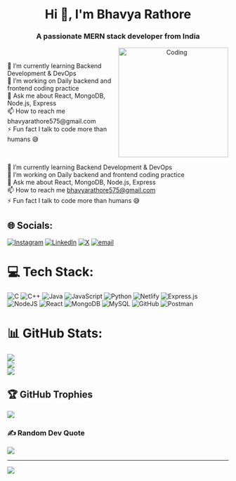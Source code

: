 <div align="center">
  <h1>Hi 👋, I'm Bhavya Rathore</h1>
  <h3>A passionate MERN stack developer from India</h3>
</div>

<div style="display: flex; flex-direction: row; align-items: center; justify-content: space-between; flex-wrap: wrap;">
  <div style="flex: 1; min-width: 250px;">
    <p>
      🌱 I’m currently learning Backend Development & DevOps<br>
      🔭 I’m working on Daily backend and frontend coding practice<br>
      💬 Ask me about React, MongoDB, Node.js, Express<br>
      📫 How to reach me bhavyarathore575@gmail.com<br>
      ⚡ Fun fact I talk to code more than humans 😅
    </p>
  </div>
  <div style="flex: 1; min-width: 250px; text-align: center;">
    <img alt="Coding" width="250" src="https://media.giphy.com/media/LMcB8XospGZO8UQq87/giphy.gif" style="max-width: 100%; height: auto;">
  </div>
</div>

🌱 I’m currently learning Backend Development & DevOps<br>🔭 I’m working on Daily backend and frontend coding practice<br>💬 Ask me about React, MongoDB, Node.js, Express<br>📫 How to reach me bhavyarathore575@gmail.com<br>⚡ Fun fact I talk to code more than humans 😅


## 🌐 Socials:
[![Instagram](https://img.shields.io/badge/Instagram-%23E4405F.svg?logo=Instagram&logoColor=white)](https://instagram.com/bhv.yeahh) [![LinkedIn](https://img.shields.io/badge/LinkedIn-%230077B5.svg?logo=linkedin&logoColor=white)](https://linkedin.com/in/bhavya-rathore) [![X](https://img.shields.io/badge/X-black.svg?logo=X&logoColor=white)](https://x.com/Bhvyeahh) [![email](https://img.shields.io/badge/Email-D14836?logo=gmail&logoColor=white)](mailto:bhavyarathore575@gmail.com) 

# 💻 Tech Stack:
![C](https://img.shields.io/badge/c-%2300599C.svg?style=for-the-badge&logo=c&logoColor=white) ![C++](https://img.shields.io/badge/c++-%2300599C.svg?style=for-the-badge&logo=c%2B%2B&logoColor=white) ![Java](https://img.shields.io/badge/java-%23ED8B00.svg?style=for-the-badge&logo=openjdk&logoColor=white) ![JavaScript](https://img.shields.io/badge/javascript-%23323330.svg?style=for-the-badge&logo=javascript&logoColor=%23F7DF1E) ![Python](https://img.shields.io/badge/python-3670A0?style=for-the-badge&logo=python&logoColor=ffdd54) ![Netlify](https://img.shields.io/badge/netlify-%23000000.svg?style=for-the-badge&logo=netlify&logoColor=#00C7B7) ![Express.js](https://img.shields.io/badge/express.js-%23404d59.svg?style=for-the-badge&logo=express&logoColor=%2361DAFB) ![NodeJS](https://img.shields.io/badge/node.js-6DA55F?style=for-the-badge&logo=node.js&logoColor=white) ![React](https://img.shields.io/badge/react-%2320232a.svg?style=for-the-badge&logo=react&logoColor=%2361DAFB) ![MongoDB](https://img.shields.io/badge/MongoDB-%234ea94b.svg?style=for-the-badge&logo=mongodb&logoColor=white) ![MySQL](https://img.shields.io/badge/mysql-4479A1.svg?style=for-the-badge&logo=mysql&logoColor=white) ![GitHub](https://img.shields.io/badge/github-%23121011.svg?style=for-the-badge&logo=github&logoColor=white) ![Postman](https://img.shields.io/badge/Postman-FF6C37?style=for-the-badge&logo=postman&logoColor=white)
# 📊 GitHub Stats:
![](https://github-readme-stats.vercel.app/api?username=bhvyeahh&theme=nightowl&hide_border=false&include_all_commits=true&count_private=false)<br/>
![](https://nirzak-streak-stats.vercel.app/?user=bhvyeahh&theme=nightowl&hide_border=false)<br/>
![](https://github-readme-stats.vercel.app/api/top-langs/?username=bhvyeahh&theme=nightowl&hide_border=false&include_all_commits=true&count_private=false&layout=compact)

## 🏆 GitHub Trophies
![](https://github-profile-trophy.vercel.app/?username=bhvyeahh&theme=nightowl&no-frame=false&no-bg=true&margin-w=4)

### ✍️ Random Dev Quote
![](https://quotes-github-readme.vercel.app/api?type=horizontal&theme=radical)

---
[![](https://visitcount.itsvg.in/api?id=bhvyeahh&icon=0&color=10)](https://visitcount.itsvg.in)

<!-- Proudly created with GPRM ( https://gprm.itsvg.in ) -->
